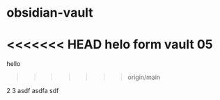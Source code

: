 # obsidian-vault

<<<<<<< HEAD
helo form vault 05
=======

hello 
>>>>>>> origin/main

2
3
asdf
asdfa
sdf